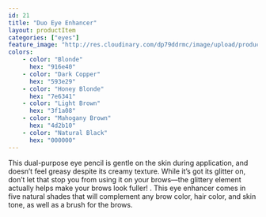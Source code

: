 ```yaml
---
id: 21
title: "Duo Eye Enhancer"
layout: productItem
categories: ["eyes"]
feature_image: "http://res.cloudinary.com/dp79ddrmc/image/upload/products/duoEyeEnhancer.jpg"
colors:
    - color: "Blonde"
      hex: "916e40"
    - color: "Dark Copper"
      hex: "593e29"
    - color: "Honey Blonde"
      hex: "7e6341"
    - color: "Light Brown"
      hex: "3f1a08"
    - color: "Mahogany Brown"
      hex: "4d2b10"
    - color: "Natural Black"
      hex: "000000"
---
```

This dual-purpose eye pencil is gentle on the skin during application, and doesn’t feel greasy despite its creamy texture.  While it’s got its glitter on, don’t let that stop you from using it on your brows—the glittery element actually helps make your brows look fuller! . This eye enhancer comes in five natural shades that will complement any brow color, hair color, and skin tone, as well as a brush for the brows.